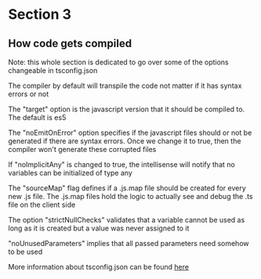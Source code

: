 # Section 3

## How code gets compiled

Note: this whole section is dedicated to go over some of the options changeable in tsconfig.json

The compiler by default will transpile the code not matter if it has syntax errors or not

The "target" option is the javascript version that it should be compiled to. The default is es5

The "noEmitOnError" option specifies if the javascript files should or not be generated if there are syntax errors. Once we change it to true, then the compiler won't generate these corrupted files

If "noImplicitAny" is changed to true, the intellisense will notify that no variables can be initialized of type any

The "sourceMap" flag defines if a .js.map file should be created for every new .js file. The .js.map files hold the logic to actually see and debug the .ts file on the client side

The option "strictNullChecks" validates that a variable cannot be used as long as it is created but a value was never assigned to it

"noUnusedParameters" implies that all passed parameters need somehow to be used

More information about tsconfig.json can be found [here](http://www.typescriptlang.org/docs/handbook/tsconfig-json.html)
